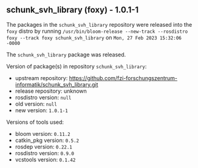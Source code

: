 ## schunk_svh_library (foxy) - 1.0.1-1

The packages in the `schunk_svh_library` repository were released into the `foxy` distro by running `/usr/bin/bloom-release --new-track --rosdistro foxy --track foxy schunk_svh_library` on `Mon, 27 Feb 2023 15:32:06 -0000`

The `schunk_svh_library` package was released.

Version of package(s) in repository `schunk_svh_library`:

- upstream repository: https://github.com/fzi-forschungszentrum-informatik/schunk_svh_library.git
- release repository: unknown
- rosdistro version: `null`
- old version: `null`
- new version: `1.0.1-1`

Versions of tools used:

- bloom version: `0.11.2`
- catkin_pkg version: `0.5.2`
- rosdep version: `0.22.1`
- rosdistro version: `0.9.0`
- vcstools version: `0.1.42`


